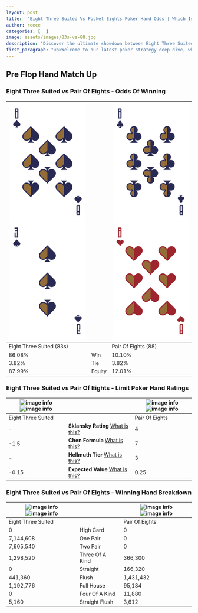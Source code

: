 ```yaml
---
layout: post
title:  "Eight Three Suited Vs Pocket Eights Poker Hand Odds | Which Is The Better Hand In Poker? A Complete Guide"
author: reece
categories: [  ]
image: assets/images/83s-vs-88.jpg
description: "Discover the ultimate showdown between Eight Three Suited and Pair Of Eights in poker! Uncover the odds, strategies, and scenarios where one hand triumphs over the other. Get ready to up your poker game with this thrilling analysis."
first_paragraph: "<p>Welcome to our latest poker strategy deep dive, where we're pitting two distinct hands against each other in a high-stakes showdown: Eight Three Suited vs Pair Of Eights.</p><p>In the dynamic world of poker, every decision counts, and knowing which hand holds the upper hand is key to your success at the table.</p><p>In this article, we'll dissect these two hands, explore the scenarios where one dominates the other, and equip you with the knowledge to make strategic choices that can tip the odds in your favor.</p><p>Get ready to unravel the intriguing dynamics of these poker hands and elevate your game to new heights.</p>"
---
```




[comment]: # (sp0)

## Pre Flop Hand Match Up

<div class="table hand-ratings" markdown="1"> 



### Eight Three Suited vs Pair Of Eights - Odds Of Winning


    
| ![image info](assets/images/hand1/8.png) ![image info](assets/images/hand1/3.png) |  | ![image info](assets/images/hand2/8.png) ![image info](assets/images/hand2/8o.png) |
| -------- | -------- | -------- |
| Eight Three Suited (83s) |  | Pair Of Eights (88) |
| 86.08% | Win | 10.10% |
| 3.82% | Tie | 3.82% |
| 87.99% | Equity | 12.01% |




[comment]: # (sp1)



### Eight Three Suited vs Pair Of Eights - Limit Poker Hand Ratings


    
| ![image info](https://www.riverpairs.com/assets/images/hand1/8.png) ![image info](https://www.riverpairs.com/assets/images/hand1/3.png) |  | ![image info](https://www.riverpairs.com/assets/images/hand2/8.png) ![image info](https://www.riverpairs.com/assets/images/hand2/8o.png) |
| -------- | -------- | -------- |
| Eight Three Suited |  | Pair Of Eights |
| - | **Sklansky Rating** [What is this?](/sklansky-rating-explained) | 4 |
| -1.5 | **Chen Formula** [What is this?](/chen-formula-explained) | 7 |
| - | **Hellmuth Tier** [What is this?](/Hellmuth-tier-explained) | 3 |
| -0.15 | **Expected Value** [What is this?](/expected-value-explained) | 0.25 |




[comment]: # (sp2)



### Eight Three Suited vs Pair Of Eights - Winning Hand Breakdown


    
| ![image info](https://www.riverpairs.com/assets/images/hand1/8.png) ![image info](https://www.riverpairs.com/assets/images/hand1/3.png) |  | ![image info](https://www.riverpairs.com/assets/images/hand2/8.png) ![image info](https://www.riverpairs.com/assets/images/hand2/8o.png) |
| -------- | -------- | -------- |
| Eight Three Suited |  | Pair Of Eights |
| 0 | High Card | 0 |
| 7,144,608 | One Pair | 0 |
| 7,605,540 | Two Pair | 0 |
| 1,298,520 | Three Of A Kind | 366,300 |
| 0 | Straight | 166,320 |
| 441,360 | Flush | 1,431,432 |
| 1,192,776 | Full House | 95,184 |
| 0 | Four Of A Kind | 11,880 |
| 5,160 | Straight Flush | 3,612 |




[comment]: # (sp3)



</div>

[comment]: # (sp4)



[comment]: # (sp5)

